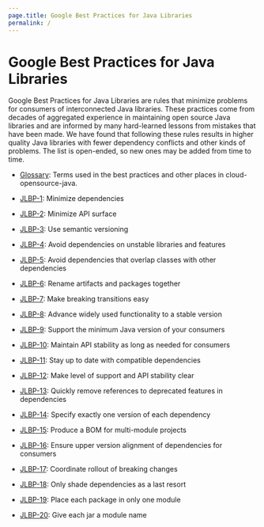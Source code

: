 ```yaml
---
page.title: Google Best Practices for Java Libraries
permalink: /
---
```


# Google Best Practices for Java Libraries

Google Best Practices for Java Libraries are rules that minimize
problems for consumers of interconnected Java libraries. These practices come
from decades of aggregated experience in maintaining open source Java libraries
and are informed by many hard-learned lessons from mistakes that have been
made. We have found that following these rules results in higher quality
Java libraries with fewer dependency conflicts and other kinds of problems. The
list is open-ended, so new ones may be added from time to time.

- [Glossary](glossary.md): Terms used in the best practices and other places in
  cloud-opensource-java.

- [JLBP-1](JLBP-1.md): Minimize dependencies
- [JLBP-2](JLBP-2.md): Minimize API surface
- [JLBP-3](JLBP-3.md): Use semantic versioning
- [JLBP-4](JLBP-4.md): Avoid dependencies on unstable libraries and features
- [JLBP-5](JLBP-5.md): Avoid dependencies that overlap classes with other
  dependencies
- [JLBP-6](JLBP-6.md): Rename artifacts and packages together
- [JLBP-7](JLBP-7.md): Make breaking transitions easy
- [JLBP-8](JLBP-8.md): Advance widely used functionality to a stable version
- [JLBP-9](JLBP-9.md): Support the minimum Java version of your consumers
- [JLBP-10](JLBP-10.md): Maintain API stability as long as needed for consumers
- [JLBP-11](JLBP-11.md): Stay up to date with compatible dependencies
- [JLBP-12](JLBP-12.md): Make level of support and API stability clear
- [JLBP-13](JLBP-13.md): Quickly remove references to deprecated features in
   dependencies
- [JLBP-14](JLBP-14.md): Specify exactly one version of each dependency
- [JLBP-15](JLBP-15.md): Produce a BOM for multi-module projects
- [JLBP-16](JLBP-16.md): Ensure upper version alignment of dependencies for
  consumers
- [JLBP-17](JLBP-17.md): Coordinate rollout of breaking changes
- [JLBP-18](JLBP-18.md): Only shade dependencies as a last resort
- [JLBP-19](JLBP-19.md): Place each package in only one module
- [JLBP-20](JLBP-20.md): Give each jar a module name
